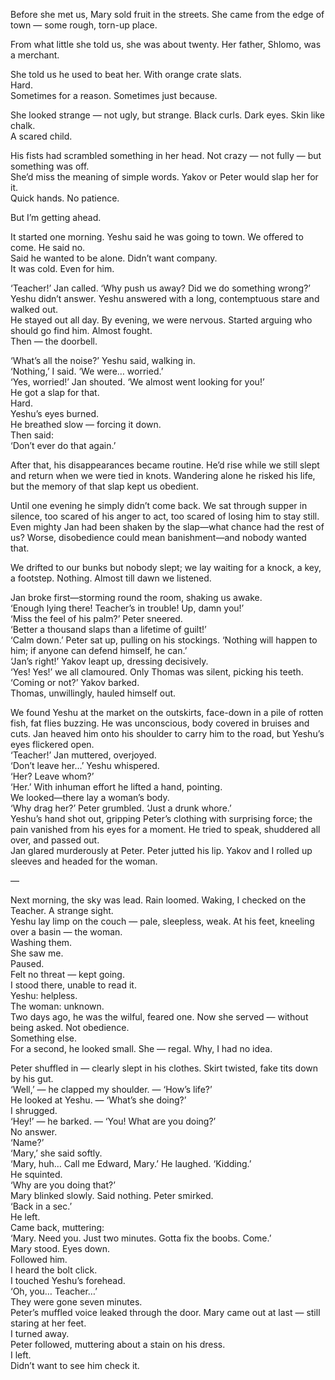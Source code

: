 Before she met us, Mary sold fruit in the streets. She came from the edge of town — some rough, torn-up place.

From what little she told us, she was about twenty. Her father, Shlomo, was a merchant.

She told us he used to beat her. With orange crate slats.  
Hard.  
Sometimes for a reason. Sometimes just because.

She looked strange — not ugly, but strange. Black curls. Dark eyes. Skin like chalk.  
A scared child.

His fists had scrambled something in her head. Not crazy — not fully — but something was off.  
She’d miss the meaning of simple words. Yakov or Peter would slap her for it.  
Quick hands. No patience.

But I’m getting ahead.

It started one morning. Yeshu said he was going to town. We offered to come. He said no.  
Said he wanted to be alone. Didn’t want company.  
It was cold. Even for him.

‘Teacher!’ Jan called. ‘Why push us away? Did we do something wrong?’  
Yeshu didn’t answer. Yeshu answered with a long, contemptuous stare and walked out.  
He stayed out all day. By evening, we were nervous. Started arguing who should go find him. Almost fought.  
Then — the doorbell.

‘What’s all the noise?’ Yeshu said, walking in.  
‘Nothing,’ I said. ‘We were… worried.’  
‘Yes, worried!’ Jan shouted. ‘We almost went looking for you!’  
He got a slap for that.  
Hard.  
Yeshu’s eyes burned.  
He breathed slow — forcing it down.  
Then said:  
‘Don’t ever do that again.’

After that, his disappearances became routine. He’d rise while we still slept and return when we were tied in knots. Wandering alone he risked his life, but the memory of that slap kept us obedient.

Until one evening he simply didn’t come back. We sat through supper in silence, too scared of his anger to act, too scared of losing him to stay still. Even mighty Jan had been shaken by the slap—what chance had the rest of us? Worse, disobedience could mean banishment—and nobody wanted that.

We drifted to our bunks but nobody slept; we lay waiting for a knock, a key, a footstep. Nothing. Almost till dawn we listened.

Jan broke first—storming round the room, shaking us awake.  
‘Enough lying there! Teacher’s in trouble! Up, damn you!’  
‘Miss the feel of his palm?’ Peter sneered.  
‘Better a thousand slaps than a lifetime of guilt!’  
‘Calm down.’ Peter sat up, pulling on his stockings. ‘Nothing will happen to him; if anyone can defend himself, he can.’  
‘Jan’s right!’ Yakov leapt up, dressing decisively.  
‘Yes! Yes!’ we all clamoured. Only Thomas was silent, picking his teeth.  
‘Coming or not?’ Yakov barked.  
Thomas, unwillingly, hauled himself out.

We found Yeshu at the market on the outskirts, face-down in a pile of rotten fish, fat flies buzzing. He was unconscious, body covered in bruises and cuts. Jan heaved him onto his shoulder to carry him to the road, but Yeshu’s eyes flickered open.  
‘Teacher!’ Jan muttered, overjoyed.  
‘Don’t leave her…’ Yeshu whispered.  
‘Her? Leave whom?’  
‘Her.’ With inhuman effort he lifted a hand, pointing.  
We looked—there lay a woman’s body.  
‘Why drag her?’ Peter grumbled. ‘Just a drunk whore.’  
Yeshu’s hand shot out, gripping Peter’s clothing with surprising force; the pain vanished from his eyes for a moment. He tried to speak, shuddered all over, and passed out.  
Jan glared murderously at Peter. Peter jutted his lip. Yakov and I rolled up sleeves and headed for the woman.

—  

Next morning, the sky was lead. Rain loomed. Waking, I checked on the Teacher. A strange sight.  
Yeshu lay limp on the couch — pale, sleepless, weak. At his feet, kneeling over a basin — the woman.  
Washing them.  
She saw me.  
Paused.  
Felt no threat — kept going.  
I stood there, unable to read it.  
Yeshu: helpless.  
The woman: unknown.  
Two days ago, he was the wilful, feared one. Now she served — without being asked. Not obedience.  
Something else.  
For a second, he looked small. She — regal. Why, I had no idea.

Peter shuffled in — clearly slept in his clothes. Skirt twisted, fake tits down by his gut.  
‘Well,’ — he clapped my shoulder. — ‘How’s life?’  
He looked at Yeshu. — ‘What’s she doing?’  
I shrugged.  
‘Hey!’ — he barked. — ‘You! What are you doing?’  
No answer.  
‘Name?’  
‘Mary,’ she said softly.  
‘Mary, huh… Call me Edward, Mary.’ He laughed. ‘Kidding.’  
He squinted.  
‘Why are you doing that?’  
Mary blinked slowly. Said nothing. Peter smirked.  
‘Back in a sec.’  
He left.  
Came back, muttering:  
‘Mary. Need you. Just two minutes. Gotta fix the boobs. Come.’  
Mary stood. Eyes down.  
Followed him.  
I heard the bolt click.  
I touched Yeshu’s forehead.  
‘Oh, you… Teacher…’  
They were gone seven minutes.  
Peter’s muffled voice leaked through the door. Mary came out at last — still staring at her feet.  
I turned away.  
Peter followed, muttering about a stain on his dress.  
I left.  
Didn’t want to see him check it.  

